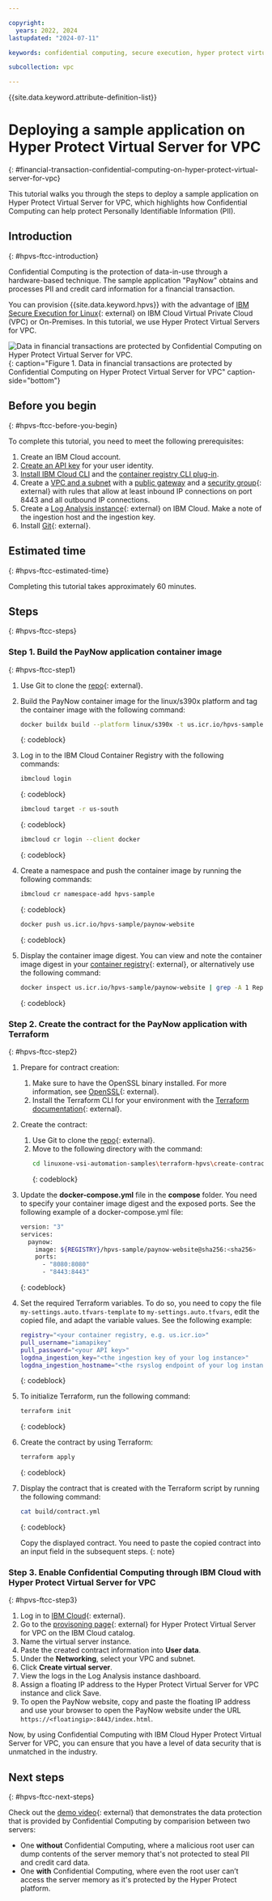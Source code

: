 ```yaml
---

copyright:
  years: 2022, 2024
lastupdated: "2024-07-11"

keywords: confidential computing, secure execution, hyper protect virtual server for vpc, terraform, tutorial, financial transaction

subcollection: vpc

---
```


{{site.data.keyword.attribute-definition-list}}

# Deploying a sample application on Hyper Protect Virtual Server for VPC
{: #financial-transaction-confidential-computing-on-hyper-protect-virtual-server-for-vpc}

This tutorial walks you through the steps to deploy a sample application on Hyper Protect Virtual Server for VPC, which highlights how Confidential Computing can help protect Personally Identifiable Information (PII).

## Introduction
{: #hpvs-ftcc-introduction}

Confidential Computing is the protection of data-in-use through a hardware-based technique. The sample application "PayNow" obtains and processes PII and credit card information for a financial transaction.

You can provision {{site.data.keyword.hpvs}} with the advantage of [IBM Secure Execution for Linux](https://www.ibm.com/docs/en/linux-on-systems?topic=linux-introducing-secure-execution){: external} on IBM Cloud Virtual Private Cloud (VPC) or On-Premises. In this tutorial, we use Hyper Protect Virtual Servers for VPC.

![Data in financial transactions are protected by Confidential Computing on Hyper Protect Virtual Server for VPC.](images/paynow-code-pattern.svg "Data in financial transactions are protected by Confidential Computing on Hyper Protect Virtual Server for VPC."){: caption="Figure 1. Data in financial transactions are protected by Confidential Computing on Hyper Protect Virtual Server for VPC" caption-side="bottom"}

## Before you begin
{: #hpvs-ftcc-before-you-begin}

To complete this tutorial, you need to meet the following prerequisites: 
1.	Create an IBM Cloud account.
2.	[Create an API key](/docs/account?topic=account-userapikey) for your user identity.
3.	[Install IBM Cloud CLI](/docs/cli?topic=cli-install-ibmcloud-cli) and the [container registry CLI plug-in](/docs/cli?topic=cli-containerregcli).
4.	Create a [VPC and a subnet](/docs/vpc?topic=vpc-creating-a-vpc-using-the-ibm-cloud-console#creating-a-vpc-and-subnet) with a [public gateway](/docs/vpc?topic=vpc-create-public-gateways) and a [security group](https://cloud.ibm.com/vpc-ext/network/securityGroups){: external} with rules that allow at least inbound IP connections on port 8443 and all outbound IP connections.
5.	Create a [Log Analysis instance](https://cloud.ibm.com/catalog/services/logdna?callback=%2Fobserve%2Flogging%2Fcreate){: external} on IBM Cloud. Make a note of the ingestion host and the ingestion key.
6.	Install [Git](https://github.com/git-guides/install-git){: external}.

## Estimated time 
{: #hpvs-ftcc-estimated-time}

Completing this tutorial takes approximately 60 minutes.

## Steps
{: #hpvs-ftcc-steps}

### Step 1. Build the PayNow application container image
{: #hpvs-ftcc-step1}

1. Use Git to clone the [repo](https://github.com/ibm-hyper-protect/paynow-website){: external}. 

2. Build the PayNow container image for the linux/s390x platform and tag the container image with the following command:
   ```sh
   docker buildx build --platform linux/s390x -t us.icr.io/hpvs-sample/paynow-website .
   ```
   {: codeblock} 

3. Log in to the IBM Cloud Container Registry with the following commands:
   ```sh
   ibmcloud login
   ```
   {: codeblock} 

   ```sh
   ibmcloud target -r us-south
   ```
   {: codeblock} 

   ```sh
   ibmcloud cr login --client docker
   ```
   {: codeblock} 

4. Create a namespace and push the container image by running the following commands: 
   ```sh
   ibmcloud cr namespace-add hpvs-sample
   ```
   {: codeblock} 
   
   ```sh
   docker push us.icr.io/hpvs-sample/paynow-website
   ```
   {: codeblock} 
   
5. Display the container image digest. You can view and note the container image digest in your [container registry](/registry/images){: external}, or alternatively use the following command:
   ```sh
   docker inspect us.icr.io/hpvs-sample/paynow-website | grep -A 1 RepoDigests
   ```
   {: codeblock}

### Step 2. Create the contract for the PayNow application with Terraform
{: #hpvs-ftcc-step2}

1. Prepare for contract creation:
   1. Make sure to have the OpenSSL binary installed. For more information, see [OpenSSL](https://github.com/ibm-hyper-protect/linuxone-vsi-automation-samples){: external}. 
   2. Install the Terraform CLI for your environment with the [Terraform documentation](https://developer.hashicorp.com/terraform){: external}. 

2. Create the contract:
   1. Use Git to clone the [repo](https://github.com/ibm-hyper-protect/linuxone-vsi-automation-samples){: external}. 
   2. Move to the following directory with the command:
      ```sh
      cd linuxone-vsi-automation-samples\terraform-hpvs\create-contract-dynamic-registry
      ```
      {: codeblock}

3. Update the **docker-compose.yml** file in the **compose** folder. You need to specify your container image digest and the exposed ports. See the following example of a docker-compose.yml file:
   ```sh
   version: "3"
   services:
     paynow:
       image: ${REGISTRY}/hpvs-sample/paynow-website@sha256:<sha256>
       ports:
         - "8080:8080"
         - "8443:8443"
   ```
   {: codeblock}

4. Set the required Terraform variables. To do so, you need to copy the file `my-settings.auto.tfvars-template` to `my-settings.auto.tfvars`, edit the copied file, and adapt the variable values. See the following example: 
   ```sh
   registry="<your container registry, e.g. us.icr.io>"
   pull_username="iamapikey"
   pull_password="<your API key>"
   logdna_ingestion_key="<the ingestion key of your log instance>"
   logdna_ingestion_hostname="<the rsyslog endpoint of your log instance without theport, e.g. syslog-a.<log_region>.logging.cloud.ibm.com>"
   ```
   {: codeblock}

5. To initialize Terraform, run the following command:
   ```sh
   terraform init
   ```
   {: codeblock}

6. Create the contract by using Terraform:
   ```sh
   terraform apply
   ```
   {: codeblock}

7. Display the contract that is created with the Terraform script by running the following command:
   ```sh
   cat build/contract.yml
   ```
   {: codeblock}
 
   Copy the displayed contract. You need to paste the copied contract into an input field in the subsequent steps.
   {: note}

### Step 3. Enable Confidential Computing through IBM Cloud with Hyper Protect Virtual Server for VPC
{: #hpvs-ftcc-step3}

1.	Log in to [IBM Cloud](/login){: external}.
2.	Go to the [provisoning page](/vpc-ext/provision/vs?architecture=s390x&secureExecution=true){: external} for Hyper Protect Virtual Server for VPC on the IBM Cloud catalog.
3.	Name the virtual server instance.
4.	Paste the created contract information into **User data**. 
5.	Under the **Networking**, select your VPC and subnet.
6.	Click **Create virtual server**.
7.	View the logs in the Log Analysis instance dashboard.
8.	Assign a floating IP address to the Hyper Protect Virtual Server for VPC instance and click Save. 
9.	To open the PayNow website, copy and paste the floating IP address and use your browser to open the PayNow website under the URL `https://<floatingip>:8443/index.html`.

Now, by using Confidential Computing with IBM Cloud Hyper Protect Virtual Server for VPC, you can ensure that you have a level of data security that is unmatched in the industry. 

## Next steps
{: #hpvs-ftcc-next-steps}

Check out the [demo video](https://mediacenter.ibm.com/media/IBM+Cloud+Show+Me-+Hyper+Protect+Services+for+Confidential+Computing+Demo/1_f7e970ig){: external} that demonstrates the data protection that is provided by Confidential Computing by comparision between two servers:
- One **without** Confidential Computing, where a malicious root user can dump contents of the server memory that's not protected to steal PII and credit card data.
- One **with** Confidential Computing, where even the root user can’t access the server memory as it's protected by the Hyper Protect platform.
